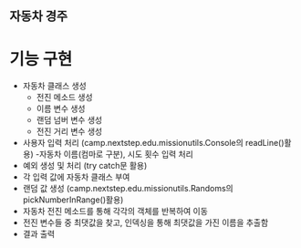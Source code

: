 ## 자동차 경주

# 기능 구현
- 자동차 클래스 생성
    - 전진 메소드 생성
    - 이름 변수 생성
    - 랜덤 넘버 변수 생성
    - 전진 거리 변수 생성
- 사용자 입력 처리 (camp.nextstep.edu.missionutils.Console의 readLine()활용)
    -자동차 이름(컴마로 구분), 시도 횟수 입력 처리
- 예외 생성 및 처리 (try catch문 활용)
- 각 입력 값에 자동차 클래스 부여
- 랜덤 값 생성 (camp.nextstep.edu.missionutils.Randoms의 pickNumberInRange()활용)
- 자동차 전진 메소드를 통해 각각의 객체를 반복하여 이동 
- 전진 변수들 중 최댓값을 찾고, 인덱싱을 통해 최댓값을 가진 이름을 추출함
- 결과 출력